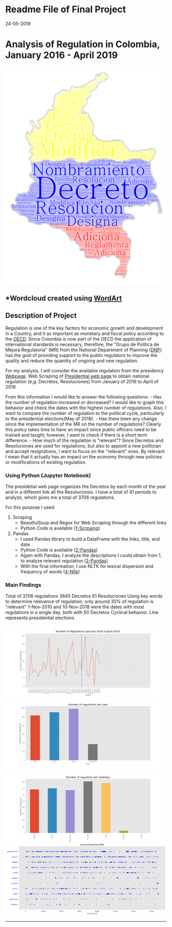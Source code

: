 # Readme File of Final Project 
24-05-2019

# Analysis of Regulation in Colombia, January 2016 - April 2019

<img src="Images/Regulation_words.png">

*Wordcloud created using [WordArt](https://wordart.com/)
---

## Description of Project

Regulation is one of the key factors for economic growth and development in a Country, and it as important as monetary and fiscal policy according to the [OECD](https://www.oecd.org/publications/oecd-regulatory-policy-outlook-2015-9789264238770-en.htm). 
Since Colombia is now part of the OECD the application of international standards is necessary, therefore, the "Grupo de Política de Mejora Regulatoria" (MR) from the National Department of Planning ([DNP](https://www.dnp.gov.co/programas/Mejora%20Regulatoria/Paginas/Mejora-Regulatoria.aspx)) has the goal of providing support to the public regulators to improve the quality and reduce the quantity of ongoing and new regulation.

For my analysis, I will consider the available regulation from the presidency [Webpage](https://dapre.presidencia.gov.co/normativa). 
Web Scraping of [Presidential web page](https://dapre.presidencia.gov.co/normativa) to obtain national regulation (e,g. Decretos, Resoluciones) from January of 2016 to April of 2019.

From this information I would like to answer the following questions:
    - Has the number of regulation increased or decreased? I would like to graph this behavior and check the dates with the highest number of regulations. Also, I want to compare the number of regulation to the political cycle, particularly to the presidential elections(May of 2018).
    - Has there been any change since the implementation of the MR on the number of regulations? Clearly this policy takes time to have an impact since public officers need to be trained and taught; however, I want to check if there is a short term difference.
    - How much of the regulation is "relevant"? Since Decretos and Resoluciones are used for regulations, but also to appoint a new politician and accept resignations, I want to focus on the "relevant" ones. By relevant I mean that it actually has an impact on the economy through new policies or modifications of existing regulation. 


### Using Python (Jupyter Notebook)
The presidetial web page organizes the Decretos by each month of the year and in a different link all the Resoluciones. 
I have a total of 41 periods to analyze, which gives me a total of 3706 regulations.

For this purpose I used:
1. Scraping
    - BeautfulSoup and Regex for Web Scraping through the different links 
    - Python Code is available ([1-Scrpaing](https://github.com/FranPacho/MCPP_francisco.monsalve/blob/master/Final/I-%20Web%20Scraping%20(Links%20presidencia).ipynb))
2. Pandas
    - I used Pandas library to build a DataFrame with the links, title, and date
    - Python Code is available ([2-Pandas](https://github.com/FranPacho/MCPP_francisco.monsalve/blob/master/Final/II.%20Regex%20y%20Pandas%20-%20An%C3%A1lisis%20Decretos.ipynb))
    - Again with Pandas, I analyze the descriptions I could obtain from 1,  to analyze relevant regulation ([3-Pandas](https://github.com/FranPacho/MCPP_francisco.monsalve/blob/master/Final/III.%20Pandas%20-%20An%C3%A1lisis%20del%20dataframe.ipynb))
    - With the final information, I use NLTK for lexical dispersion and frequency of words ([4-Nltk](https://github.com/FranPacho/MCPP_francisco.monsalve/blob/master/Final/IV%20-%20NLTK%20on%20Dataframe.ipynb))


### Main Findings

Total of 3706 regulations
3645 Decretos
61 Resoluciones
Using key words to determine relevance of regulation, only around 35% of regulation is "relevant"
1-Nov-2010 and 10-Nov-2018 were the dates with most regulations in a single day, both with 50 Decretos
Cyclical behavior. Line represents presidential elections

<img src="Images/regulations_line.png">


<img src="Images/regulations_year.png">


<img src="Images/regulation_weekday.png">


<img src="Images/lexical_dispersion.PNG">

--- 


